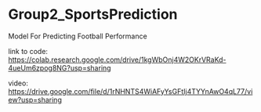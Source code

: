 # Group2_SportsPrediction
Model For Predicting Football Performance

link to code:
https://colab.research.google.com/drive/1kgWbOnj4W2OKrVRaKd-4ueUm6zpog8NG?usp=sharing

video: https://drive.google.com/file/d/1rNHNTS4WiAFyYsGFtIj4TYYnAwO4qL77/view?usp=sharing
